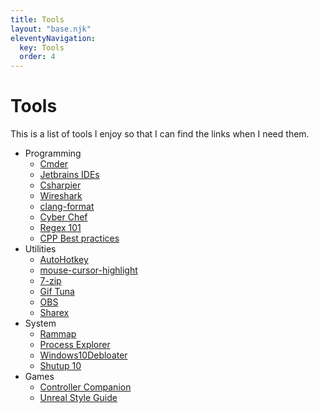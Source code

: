 ```yaml
---
title: Tools
layout: "base.njk"
eleventyNavigation:
  key: Tools
  order: 4
---
```


# Tools

This is a list of tools I enjoy so that I can find the links when I need them.

- Programming
  - [Cmder](https://cmder.app/)
  - [Jetbrains IDEs](https://www.jetbrains.com/toolbox-app/)
  - [Csharpier](https://csharpier.com/)
  - [Wireshark](https://www.wireshark.org/)
  - [clang-format](https://llvm.org/builds/)
  - [Cyber Chef](https://gchq.github.io/CyberChef/)
  - [Regex 101](https://regex101.com/)
  - [CPP Best practices](https://github.com/cpp-best-practices/cppbestpractices)
- Utilities
  - [AutoHotkey](https://www.autohotkey.com/)
  - [mouse-cursor-highlight](https://github.com/yunyi-the-coder/mouse-cursor-highlight-windows)
  - [7-zip](https://www.7-zip.org/)
  - [Gif Tuna](http://giftuna.io/)
  - [OBS](https://obsproject.com/)
  - [Sharex](https://getsharex.com/)
- System
  - [Rammap](https://learn.microsoft.com/en-us/sysinternals/downloads/rammap)
  - [Process Explorer](https://learn.microsoft.com/en-us/sysinternals/downloads/process-explorer)
  - [Windows10Debloater](https://github.com/Sycnex/Windows10Debloater)
  - [Shutup 10](https://www.oo-software.com/en/shutup10)
- Games
  - [Controller Companion](http://controllercompanion.com/)
  - [Unreal Style Guide](https://github.com/Allar/ue5-style-guide)
